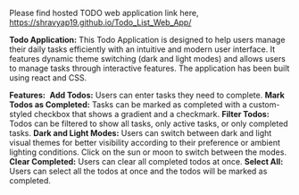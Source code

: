 Please find hosted TODO web application link here, 
https://shravyap19.github.io/Todo_List_Web_App/

**Todo Application:** This Todo Application is designed to help users manage their daily tasks efficiently with an intuitive and modern user interface. It features dynamic theme switching (dark and light modes) and allows users to manage tasks through interactive features. The application has been built using react and CSS.

**Features:** 
**Add Todos:** Users can enter tasks they need to complete. 
**Mark Todos as Completed:** Tasks can be marked as completed with a custom-styled checkbox that shows a gradient and a checkmark. 
**Filter Todos:** Todos can be filtered to show all tasks, only active tasks, or only completed tasks. 
**Dark and Light Modes:** Users can switch between dark and light visual themes for better visibility according to their preference or ambient lighting conditions. Click on the sun or moon to switch between the modes. 
**Clear Completed:** Users can clear all completed todos at once. 
**Select All:** Users can select all the todos at once and the todos will be marked as completed.
